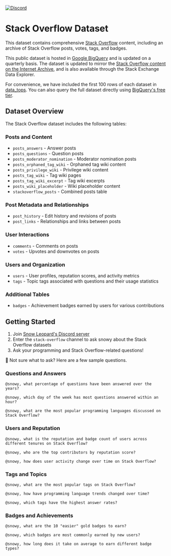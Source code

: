 [![Discord](https://img.shields.io/discord/1379929746875617413?logo=discord&logoColor=white)](https://discord.gg/WGAyr8NpEX)

# Stack Overflow Dataset

This dataset contains comprehensive [Stack Overflow](https://try.stackoverflow.co/) content, including an archive of Stack Overflow posts, votes, tags, and badges.

This public dataset is hosted in [Google BigQuery](https://cloud.google.com/bigquery) and is updated on a quarterly basis. The dataset is updated to mirror the [Stack Overflow content on the Internet Archive](https://archive.org/download/stackexchange), and is also available through the Stack Exchange Data Explorer.

For convenience, we have included the first 100 rows of each dataset in [data_tops](https://github.com/SnowLeopard-AI/discord_datasets/tree/main/stack-overflow/data_tops). You can also query the full dataset directly using [BigQuery's free tier](https://console.cloud.google.com/marketplace/product/stack-exchange/stack-overflow). 

## Dataset Overview

The Stack Overflow dataset includes the following tables:

### Posts and Content
- `posts_answers` - Answer posts
- `posts_questions` - Question posts
- `posts_moderator_nomination` - Moderator nomination posts
- `posts_orphaned_tag_wiki` - Orphaned tag wiki content
- `posts_privilege_wiki` - Privilege wiki content
- `posts_tag_wiki` - Tag wiki pages
- `posts_tag_wiki_excerpt` - Tag wiki excerpts
- `posts_wiki_placeholder` - Wiki placeholder content
- `stackoverflow_posts` - Combined posts table

### Post Metadata and Relationships
- `post_history` - Edit history and revisions of posts
- `post_links` - Relationships and links between posts

### User Interactions
- `comments` - Comments on posts
- `votes` - Upvotes and downvotes on posts

### Users and Organization
- `users` - User profiles, reputation scores, and activity metrics
- `tags` - Topic tags associated with questions and their usage statistics

### Additional Tables
- `badges` - Achievement badges earned by users for various contributions

## Getting Started

1. Join [Snow Leopard's Discord server](https://discord.gg/WGAyr8NpEX)
2. Enter the `stack-overflow` channel to ask snowy about the Stack Overflow datasets
3. Ask your programming and Stack Overflow-related questions!

🤔 Not sure what to ask? Here are a few sample questions.

### Questions and Answers
```
@snowy, what percentage of questions have been answered over the years?
```
```
@snowy, which day of the week has most questions answered within an hour?
```
```
@snowy, what are the most popular programming languages discussed on Stack Overflow?
```

### Users and Reputation
```
@snowy, what is the reputation and badge count of users across different tenures on Stack Overflow?
```
```
@snowy, who are the top contributors by reputation score?
```
```
@snowy, how does user activity change over time on Stack Overflow?
```

### Tags and Topics
```
@snowy, what are the most popular tags on Stack Overflow?
```
```
@snowy, how have programming language trends changed over time?
```
```
@snowy, which tags have the highest answer rates?
```

### Badges and Achievements
```
@snowy, what are the 10 "easier" gold badges to earn?
```
```
@snowy, which badges are most commonly earned by new users?
```
```
@snowy, how long does it take on average to earn different badge types?
```
